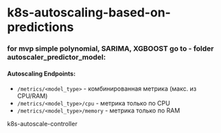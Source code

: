 # k8s-autoscaling-based-on-predictions

### for mvp  simple polynomial, SARIMA, XGBOOST  go to - folder autoscaler_predictor_model:
#### Autoscaling Endpoints:
- `/metrics/<model_type>` - комбинированная метрика (макс. из CPU/RAM)
- `/metrics/<model_type>/cpu` - метрика только по CPU
- `/metrics/<model_type>/memory` - метрика только по RAM



k8s-autoscale-controller